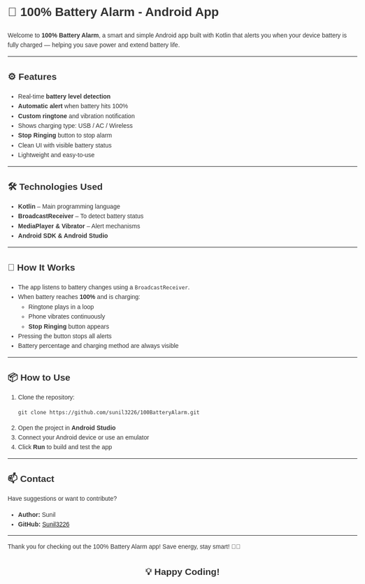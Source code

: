 <!DOCTYPE html>
<html lang="en">
  
<body style="font-family: Arial, sans-serif; line-height: 1.6; color: #333; max-width: 800px; margin: auto;">

  <h1>🔋 100% Battery Alarm - Android App</h1>

  <p>Welcome to <strong>100% Battery Alarm</strong>, a smart and simple Android app built with Kotlin that alerts you when your device battery is fully charged — helping you save power and extend battery life.</p>

  <hr>

  <h2>⚙️ Features</h2>
  <ul>
    <li>Real-time <strong>battery level detection</strong></li>
    <li><strong>Automatic alert</strong> when battery hits 100%</li>
    <li><strong>Custom ringtone</strong> and vibration notification</li>
    <li>Shows charging type: USB / AC / Wireless</li>
    <li><strong>Stop Ringing</strong> button to stop alarm</li>
    <li>Clean UI with visible battery status</li>
    <li>Lightweight and easy-to-use</li>
  </ul>

  <hr>

  <h2>🛠️ Technologies Used</h2>
  <ul>
    <li><strong>Kotlin</strong> – Main programming language</li>
    <li><strong>BroadcastReceiver</strong> – To detect battery status</li>
    <li><strong>MediaPlayer & Vibrator</strong> – Alert mechanisms</li>
    <li><strong>Android SDK & Android Studio</strong></li>
  </ul>

  <hr>

  <h2>🚀 How It Works</h2>
  <ul>
    <li>The app listens to battery changes using a <code>BroadcastReceiver</code>.</li>
    <li>When battery reaches <strong>100%</strong> and is charging:
      <ul>
        <li>Ringtone plays in a loop</li>
        <li>Phone vibrates continuously</li>
        <li><strong>Stop Ringing</strong> button appears</li>
      </ul>
    </li>
    <li>Pressing the button stops all alerts</li>
    <li>Battery percentage and charging method are always visible</li>
  </ul>

  <hr>

  <h2>📦 How to Use</h2>
  <ol>
    <li>Clone the repository:
      <pre><code>git clone https://github.com/sunil3226/100BatteryAlarm.git</code></pre>
    </li>
    <li>Open the project in <strong>Android Studio</strong></li>
    <li>Connect your Android device or use an emulator</li>
    <li>Click <strong>Run</strong> to build and test the app</li>
  </ol>

  <hr>

  <h2>📫 Contact</h2>
  <p>Have suggestions or want to contribute?</p>
  <ul>
    <li><strong>Author:</strong> Sunil</li>
    <li><strong>GitHub:</strong> <a href="https://github.com/Sunil3226" target="_blank">Sunil3226</a></li>
  </ul>

  <hr>

  <p>Thank you for checking out the 100% Battery Alarm app! Save energy, stay smart! 🔋✨</p>

  <h2 style="text-align:center;">💡 Happy Coding!</h2>

</body>
</html>
